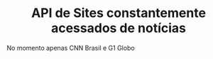 <h1 align="center"> API de Sites constantemente acessados de notícias </h1>

No momento apenas CNN Brasil e G1 Globo
